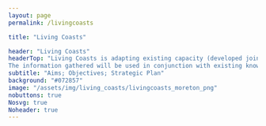 ```yaml
---
layout: page
permalink: /livingcoasts

title: "Living Coasts"

header: "Living Coasts"
headerTop: "Living Coasts is adapting existing capacity (developed jointly by Australia and the UK) to allow coastal and influencing inland landscapes to be consistently characterised, mapped and monitored from dense time-series of Earth observations and modelled descriptors of the environment.  Working within the framework of the Open Data Cube [link to https://livingearthhub.org/europe/wales/big-data/ but move location to https://livingearthhub.org/big-data/], Living Coasts is using environmental descriptors retrieved or classified primarily from satellite sensor data to construct historical and current land cover maps and associated descriptions, with particular focus on \"Blue Carbon (Coastal) Ecosystems\”, including mangroves, saltmarshes and seagrasses. Comparisons over varying timeframes are then being used to document past changes by extracting evidence for impacts and driving pressures obtained from Earth observations and other sources.
The information gathered will be used in conjunction with existing knowledge to inform decisions relating to planning of future landscapes under a range of economic and/or climate scenarios, quantifying associated benefits and risks, and monitoring progress towards co-designed plans including through Earth observations.   Major emphasis is placed on maintaining, recovering and/or enhancing major components of the coastal zone (natural resources, biodiversity).  Therefore, responses that promote positive pressures, avoid negative pressures or allow mitigation or adaptation of those that cannot be avoided will be promoted, with optimal pathways to achievement based on robust evidence."
subtitle: "Aims; Objectives; Strategic Plan"
background: "#072857"
image: "/assets/img/living_coasts/livingcoasts_moreton_png"
nobuttons: true
Nosvg: true
Noheader: true
---
```

